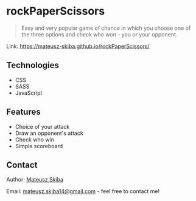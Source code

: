 # rockPaperScissors
> Easy and very popular game of chance in which you choose one of the three options and check who won - you or your opponent.

Link: https://mateusz-skiba.github.io/rockPaperScissors/

## Technologies
* CSS
* SASS
* JavaScript

## Features
* Choice of your attack
* Draw an opponent's attack
* Check who win
* Simple scoreboard

## Contact

Author: [Mateusz Skiba](https://mateusz-skiba.pl/)

Email: mateusz.skiba14@gmail.com - feel free to contact me!
